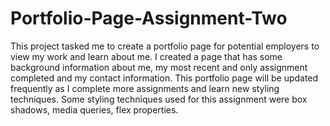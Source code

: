 # Portfolio-Page-Assignment-Two

This project tasked me to create a portfolio page for potential employers to view my work and learn about me.
I created a page that has some background information about me, my most recent and only assignment completed 
and my contact information. This portfolio page will be updated frequently as I complete more assignments and learn new styling techniques. 
Some styling techniques used for this assignment were box shadows, media queries, flex properties.